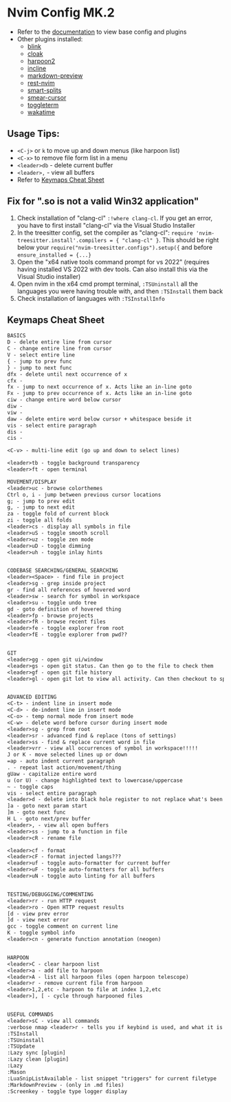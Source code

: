 # Nvim Config MK.2

- Refer to the [documentation](https://lazyvim.github.io/installation) to view base config and plugins
- Other plugins installed:
  - [blink](https://github.com/Saghen/blink.nvim)
  - [cloak](https://github.com/laytan/cloak.nvim)
  - [harpoon2](https://github.com/ThePrimeagen/harpoon/tree/harpoon2)
  - [incline](https://github.com/b0o/incline.nvim)
  - [markdown-preview](https://github.com/iamcco/markdown-preview.nvim)
  - [rest-nvim](https://github.com/rest-nvim/rest.nvim)
  - [smart-splits](https://github.com/mrjones2014/smart-splits.nvim)
  - [smear-cursor](https://github.com/sphamba/smear-cursor.nvim)
  - [toggleterm](https://github.com/akinsho/toggleterm.nvim)
  - [wakatime](https://wakatime.com/neovim)

## Usage Tips:
- `<C-j>` or `k` to move up and down menus (like harpoon list)
- `<C-x>` to remove file form list in a menu
- `<leader>db` - delete current buffer
- `<leader>,` - view all buffers
- Refer to [Keymaps Cheat Sheet](#keymaps-cheat-sheet)

## Fix for ".so is not a valid Win32 application"
1. Check installation of "clang-cl" `:!where clang-cl`. If you get an error, you have to first install "clang-cl" via the Visual Studio Installer
2. In the treesitter config, set the compiler as "clang-cl": `require 'nvim-treesitter.install'.compilers = { "clang-cl" }`. This should be right below your `require("nvim-treesitter.configs").setup({` and before `ensure_installed = {...}`
3. Open the "x64 native tools command prompt for vs 2022" (requires having installed VS 2022 with dev tools. Can also install this via the Visual Studio installer)
4. Open nvim in the x64 cmd prompt terminal, `:TSUninstall` all the languages you were having trouble with, and then `:TSInstall` them back
5. Check installation of languages with `:TSInstallInfo`

## Keymaps Cheat Sheet
```txt
BASICS
D - delete entire line from cursor
C - change entire line from cursor
V - select entire line
{ - jump to prev func
} - jump to next func
dfx - delete until next occurrence of x
cfx - 
fx - jump to next occurrence of x. Acts like an in-line goto
Fx - jump to prev occurrence of x. Acts like an in-line goto
ciw - change entire word below cursor
diw -
viw -
daw - delete entire word below cursor + whitespace beside it
vis - select entire paragraph
dis -
cis - 

<C-v> - multi-line edit (go up and down to select lines)

<leader>tb - toggle background transparency
<leader>ft - open terminal

MOVEMENT/DISPLAY
<leader>uc - browse colorthemes
Ctrl o, i - jump between previous cursor locations
g; - jump to prev edit
g, - jump to next edit
za - toggle fold of current block
zi - toggle all folds
<leader>cs - display all symbols in file
<leader>uS - toggle smooth scroll
<leader>uz - toggle zen mode
<leader>uD - toggle dimming
<leader>uh - toggle inlay hints


CODEBASE SEARCHING/GENERAL SEARCHING
<leader><Space> - find file in project
<leader>sg - grep inside project
gr - find all references of hovered word
<leader>sw - search for symbol in workspace
<leader>su - toggle undo tree
gd - goto definition of hovered thing
<leader>fp - browse projects
<leader>fR - browse recent files
<leader>fe - toggle explorer from root
<leader>fE - toggle explorer from pwd??


GIT
<leader>gg - open git ui/window
<leader>gs - open git status. Can then go to the file to check them
<leader>gf - open git file history
<leader>gl - open git lot to view all activity. Can then checkout to specific commit to view it


ADVANCED EDITING
<C-t> - indent line in insert mode
<C-d> - de-indent line in insert mode
<C-o> - temp normal mode from insert mode
<C-w> - delete word before cursor during insert mode
<leader>sg - grep from root
<leader>sr - advanced find & replace (tons of settings)
<leader>ss - find & replace current word in file
<leader>vrr - view all occurrences of symbol in workspace!!!!!
J or K - move selected lines up or down
=ap - auto indent current paragraph
. - repeat last action/movement/thing
gUaw - capitalize entire word
u (or U) - change highlighted text to lowercase/uppercase
~ - toggle caps
vis - select entire paragraph
<leader>d - delete into black hole register to not replace what's been yanked
]a - goto next param start
]m - goto next func
H L - goto next/prev buffer
<leader>, - view all open buffers
<leader>ss - jump to a function in file
<leader>cR - rename file

<leader>cf - format
<leader>cF - format injected langs???
<leader>uf - toggle auto-formatter for current buffer
<leader>uF - toggle auto-formatters for all buffers
<leader>uN - toggle auto linting for all buffers


TESTING/DEBUGGING/COMMENTING
<leader>rr - run HTTP request
<leader>ro - Open HTTP request results
[d - view prev error
]d - view next error
gcc - toggle comment on current line
K - toggle symbol info
<leader>cn - generate function annotation (neogen)


HARPOON
<leader>C - clear harpoon list
<leader>a - add file to harpoon
<leader>A - list all harpoon files (open harpoon telescope)
<leader>r - remove current file from harpoon
<leader>1,2,etc - harpoon to file at index 1,2,etc
<leader>], [ - cycle through harpooned files


USEFUL COMMANDS
<leader>sC - view all commands
:verbose nmap <leader>r - tells you if keybind is used, and what it is bound to
:TSInstall
:TSUninstall
:TSUpdate
:Lazy sync [plugin]
:Lazy clean [plugin]
:Lazy
:Mason
:LuaSnipListAvailable - list snippet "triggers" for current filetype
:MarkdownPreview - (only in .md files)
:Screenkey - toggle type logger display
```
